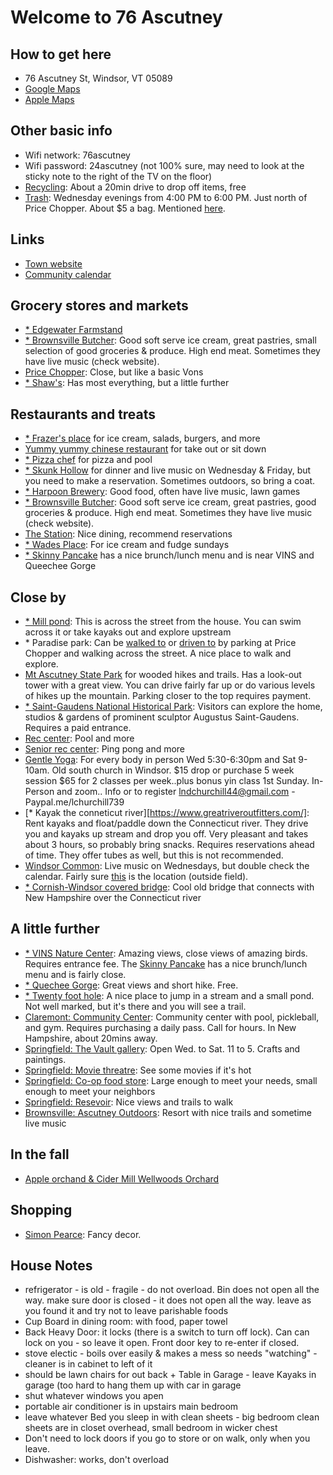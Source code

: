 # Welcome to 76 Ascutney

## How to get here

- 76 Ascutney St, Windsor, VT 05089
- [Google Maps](https://maps.app.goo.gl/kZZCn1Bzxv9ZwR4g9)
- [Apple Maps](https://maps.apple.com/place?address=76%20Ascutney%20St,%20Windsor,%20VT%20%2005089,%20United%20States&coordinate=43.475958,-72.398375&name=76%20Ascutney%20St&map=explore)

## Other basic info

- Wifi network: 76ascutney
- Wifi password: 24ascutney (not 100% sure, may need to look at the sticky note to the right of the TV on the floor)
- [Recycling](https://lebanonnh.gov/450/Solid-Waste-Recycling): About a 20min drive to drop off items, free
- [Trash](https://maps.app.goo.gl/EjZuqisP79B7GTjs6): Wednesday evenings from 4:00 PM to 6:00 PM. Just north of Price Chopper. About $5 a bag. Mentioned [here](https://www.windsorvt.org/town-government).

## Links

- [Town website](https://www.windsorvt.org)
- [Community calendar](https://www.windsorvt.org/events-calendar)

## Grocery stores and markets

- [\* Edgewater Farmstand](https://maps.app.goo.gl/tE4g4DbzxLLPRQoRA)
- [\* Brownsville Butcher](https://www.butcherandpantry.com/): Good soft serve ice cream, great pastries, small selection of good groceries & produce. High end meat. Sometimes they have live music (check website).
- [Price Chopper](https://maps.app.goo.gl/JtWY9fVEMyZTGg2K6): Close, but like a basic Vons
- [\* Shaw's](https://maps.app.goo.gl/FsKGz4L68VWoL2qs5): Has most everything, but a little further

## Restaurants and treats

- [\* Frazer's place](https://maps.app.goo.gl/Z8eKTuZAgYWo1gNX7) for ice cream, salads, burgers, and more
- [Yummy yummy chinese restaurant](https://maps.app.goo.gl/HgD1JmAJEefJ4acBA) for take out or sit down
- [\* Pizza chef](https://maps.app.goo.gl/94t2pBV6tT93BBuf6) for pizza and pool
- [\* Skunk Hollow](https://www.skunkhollowtavernvt.com/) for dinner and live music on Wednesday & Friday, but you need to make a reservation. Sometimes outdoors, so bring a coat.
- [\* Harpoon Brewery](https://www.harpoonbrewery.com/windsor-brewery/): Good food, often have live music, lawn games
- [\* Brownsville Butcher](https://www.butcherandpantry.com/): Good soft serve ice cream, great pastries, good groceries & produce. High end meat. Sometimes they have live music (check website).
- [The Station](https://www.windsorstationvt.com/): Nice dining, recommend reservations
- [\* Wades Place](https://maps.app.goo.gl/mf5N4zTe2ivan8Qy8): For ice cream and fudge sundays
- [\* Skinny Pancake](https://skinnypancake.com/) has a nice brunch/lunch menu and is near VINS and Queechee Gorge

## Close by

- [\* Mill pond](https://maps.app.goo.gl/fqvBdG3J5oxPHRwT6): This is across the street from the house. You can swim across it or take kayaks out and explore upstream
- \* Paradise park: Can be [walked to](https://maps.app.goo.gl/wZ2AG8U1iVfHMhgH7) or [driven to](https://maps.app.goo.gl/NGyptwC9khSMBiN9A) by parking at Price Chopper and walking across the street. A nice place to walk and explore.
- [Mt Ascutney State Park](https://maps.app.goo.gl/kYo948wZatbZWLHs8) for wooded hikes and trails. Has a look-out tower with a great view. You can drive fairly far up or do various levels of hikes up the mountain. Parking closer to the top requires payment.
- [\* Saint-Gaudens National Historical Park](https://maps.app.goo.gl/H2urysBgQ2SC6gAb8): Visitors can explore the home, studios & gardens of prominent sculptor Augustus Saint-Gaudens. Requires a paid entrance.
- [Rec center](https://www.recreationliveshere.com/167/Community-Recreation-Center): Pool and more
- [Senior rec center](https://townofwindsor.perfectmind.com/23855/Clients/BookMe4BookingPages/Classes?calendarId=1e23ee93-ec9d-4405-a808-c47d5119890c&widgetId=15f6af07-39c5-473e-b053-96653f77a406&embed=False): Ping pong and more
- [Gentle Yoga](https://maps.app.goo.gl/dtFxJdevdapEi7wf8): For every body in person Wed 5:30-6:30pm and Sat 9-10am. Old south church in Windsor. $15 drop or purchase 5 week session $65 for 2 classes per week..plus bonus yin class 1st Sunday. In-Person and zoom.. Info or to register lndchurchill44@gmail.com - Paypal.me/lchurchill739
- [\* Kayak the conneticut river][https://www.greatriveroutfitters.com/]: Rent kayaks and float/paddle down the Connecticut river. They drive you and kayaks up stream and drop you off. Very pleasant and takes about 3 hours, so probably bring snacks. Requires reservations ahead of time. They offer tubes as well, but this is not recommended.
- [Windsor Common](https://www.windsorvt.org/events-calendar): Live music on Wednesdays, but double check the calendar. Fairly sure [this](https://maps.app.goo.gl/hM5PCRiYZTYGsCaE8) is the location (outside field).
- [\* Cornish-Windsor covered bridge](https://g.co/kgs/qD5qaa9): Cool old bridge that connects with New Hampshire over the Connecticut river

## A little further

- [\* VINS Nature Center](https://vinsweb.org/): Amazing views, close views of amazing birds. Requires entrance fee. The [Skinny Pancake](https://skinnypancake.com/) has a nice brunch/lunch menu and is fairly close.
- [\* Quechee Gorge](https://www.hartfordvtchamber.com/quechee-gorge-visitor-center/): Great views and short hike. Free.
- [\* Twenty foot hole](https://maps.app.goo.gl/bPyx26nriyLk2CUC6): A nice place to jump in a stream and a small pond. Not well marked, but it's there and you will see a trail.
- [Claremont: Community Center](https://www.pickleheads.com/courts/us/new-hampshire/claremont/claremont-community-center): Community center with pool, pickleball, and gym. Requires purchasing a daily pass. Call for hours. In New Hampshire, about 20mins away.
- [Springfield: The Vault gallery](https://galleryvault.org/): Open Wed. to Sat. 11 to 5. Crafts and paintings.
- [Springfield: Movie threatre](http://www.springfieldcinemas3.com/): See some movies if it's hot
- [Springfield: Co-op food store](https://springfieldfood.coop/): Large enough to meet your needs, small enough to meet your neighbors
- [Springfield: Resevoir](https://www.recreation.gov/gateways/219): Nice views and trails to walk
- [Brownsville: Ascutney Outdoors](https://www.ascutneyoutdoors.org/): Resort with nice trails and sometime live music

## In the fall

- [Apple orchand & Cider Mill Wellwoods Orchard](https://maps.app.goo.gl/zT2otX4MDnDy2yWG8)

## Shopping

- [Simon Pearce](https://simonpearce.com/pages/our-stores-windsor-vt?srsltid=AfmBOopN9FAV6qyB6epaX2RP_iFulrf7fx9-3WxzjPEqlRazTO9uj9lr): Fancy decor.

## House Notes

- refrigerator - is old - fragile - do not overload. Bin does not open all the way. make sure door is closed - it does not open all the way. leave as you found it and try not to leave parishable foods
- Cup Board in dining room: with food, paper towel
- Back Heavy Door: it locks (there is a switch to turn off lock). Can can lock on you - so leave it open. Front door key to re-enter if closed.
- stove electic - boils over easily & makes a mess so needs "watching" - cleaner is in cabinet to left of it
- should be lawn chairs for out back + Table in Garage - leave Kayaks in garage (too hard to hang them up with car in garage
- shut whatever windows you apen
- portable air conditioner is in upstairs main bedroom
- leave whatever Bed you sleep in with clean sheets - big bedroom clean sheets are in closet overhead, small bedroom in wicker chest
- Don't need to lock doors if you go to store or on walk, only when you leave.
- Dishwasher: works, don't overload
